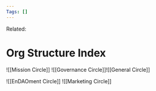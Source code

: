 ```yaml
---
Tags: []
---
```

Related: 
# Org Structure Index

![[Mission Circle]]
![[Governance Circle]]![[General Circle]]

![[EnDAOment Circle]]
![[Marketing Circle]]
